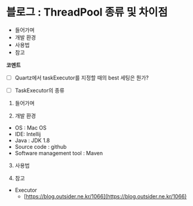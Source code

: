 # 블로그 : ThreadPool 종류 및 차이점
* 들어가며
* 개발 환경
* 사용법
* 참고

**코멘트**
- [ ] Quartz에서 taskExecutor를 지정할 때의 best 세팅은 뭔가?

- [ ] TaskExecutor의 종류

1. 들어가며

2. 개발 환경

* OS : Mac OS
* IDE: Intellij
* Java : JDK 1.8
* Source code : github
* Software management tool : Maven

3. 사용법

4. 참고

* Executor
	* [https://blog.outsider.ne.kr/1066](https://blog.outsider.ne.kr/1066)